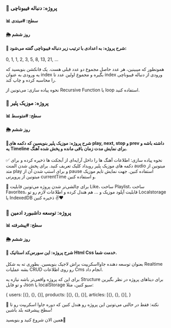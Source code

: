 ### 📑 پروژه: دنباله فیبوناچی
#### 📊 سطح: #مبتدی
#### 🌦 روز ششم

#### 📌 شرح پروژه: به اعدادی با ترتیب زیر دنباله فیبوناچی گفته می‌شود:

0, 1, 1, 2, 3, 5, 8, 13, 21, ...

همونطور که میبینین، هر عدد حاصل مجموع دو عدد قبلی هست.
یک فانکشن بنویسید که یه ورودی به عنوان index بگیره و مجموع اولین عدد تا index ورودی از دنباله فیبوناچی را محاسبه کرده و چاپ کند.

نحوه پیاده سازی: می‌تونین از Recursive Function یا loop استفاده کنید.

### 📑 پروژه: موزیک پلیر
#### 📊 سطح: #متوسط
#### 🌦 روز ششم

#### 📌شرح پروژه: موزیک پلیر بنویسین که دکمه های play, next, stop و prev داشته باشه و یه Timeline برای نمایش مدت زمان باقی مانده و پخش شده آهنگ.

✅ نحوه پیاده سازی: اطلاعات آهنگ ها را داخل آرایه‌ای از آبجکت ها ذخیره کرده و برای دکمه های موزیک پلیر رویداد کلیک تعریف کنید. برای پخش شدن المنت audio میتونین از متد play و برای استپ شدن آن از pause استفاده کنین.
جهت نمایش تایم موزیک میتونین از پروپرتی currentTime و استفاده کنین.

🔸 برای چالشی‌تر شدن پروژه می‌تونین قابلیت Like، ساخت Playlist، ساخت Favorites، قابلیت آپلود موزیک و ... هم هندل کرده و اطلاعات لازم رو تو Localstorage یا IndexedDB ذخیره کنین ✌❤

### 📑 پروژه: توسعه داشبورد ادمین
#### 📊 سطح: #پیشرفته
#### 🌦 روز ششم

#### 📌 شرح پروژه: این سورس‌کد استاتیک Html Css خدمت شما.
بعنوان توسعه دهنده‌ جاوااسکریپت براش لاجیک بنویسین.
بطوری ته به شکل Realtime بشه عملیات CRUD رو روی اطلاعات Cms انجام داد‌.

برای این که پروژه واقعی‌تر باشه نیازه یه Structure برای دیتاهای پروژه در نظر بگیرین و تو فایل Json یا localStorage سیو کنین، مثلا:

{
    users: [{}, {}, {}],
    products: [{}, {}, {}],
    articles: [{}, {}, {}],
}

📌 نکته: فقط در حالتی می‌تونین این پروژه رو هندل کنین که دوره جاوا اسکریپت رو تا سطح پیشرفته بلد باشین!

همین الان شروع کنید و بنویسید💪
